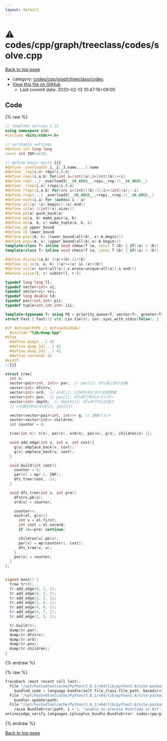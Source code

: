 ```yaml
---
layout: default
---
```


<!-- mathjax config similar to math.stackexchange -->
<script type="text/javascript" async
  src="https://cdnjs.cloudflare.com/ajax/libs/mathjax/2.7.5/MathJax.js?config=TeX-MML-AM_CHTML">
</script>
<script type="text/x-mathjax-config">
  MathJax.Hub.Config({
    TeX: { equationNumbers: { autoNumber: "AMS" }},
    tex2jax: {
      inlineMath: [ ['$','$'] ],
      processEscapes: true
    },
    "HTML-CSS": { matchFontHeight: false },
    displayAlign: "left",
    displayIndent: "2em"
  });
</script>

<script type="text/javascript" src="https://cdnjs.cloudflare.com/ajax/libs/jquery/3.4.1/jquery.min.js"></script>
<script src="https://cdn.jsdelivr.net/npm/jquery-balloon-js@1.1.2/jquery.balloon.min.js" integrity="sha256-ZEYs9VrgAeNuPvs15E39OsyOJaIkXEEt10fzxJ20+2I=" crossorigin="anonymous"></script>
<script type="text/javascript" src="../../../../../../assets/js/copy-button.js"></script>
<link rel="stylesheet" href="../../../../../../assets/css/copy-button.css" />


# :warning: codes/cpp/graph/treeclass/codes/solve.cpp

<a href="../../../../../../index.html">Back to top page</a>

* category: <a href="../../../../../../index.html#54dcc55c2c64fd1eb0de496df8f72752">codes/cpp/graph/treeclass/codes</a>
* <a href="{{ site.github.repository_url }}/blob/master/codes/cpp/graph/treeclass/codes/solve.cpp">View this file on GitHub</a>
    - Last commit date: 2020-02-13 10:47:19+09:00




## Code

<a id="unbundled"></a>
{% raw %}
```cpp
// template version 1.15
using namespace std;
#include <bits/stdc++.h>

// varibable settings
#define int long long
const int INF=1e18;

// define basic macro {{{
#define _overload3(_1,_2,_3,name,...) name
#define _rep(i,n) repi(i,0,n)
#define repi(i,a,b) for(int i=(int)(a);i<(int)(b);++i)
#define rep(...) _overload3(__VA_ARGS__,repi,_rep,)(__VA_ARGS__)
#define _rrep(i,n) rrepi(i,0,n)
#define rrepi(i,a,b) for(int i=(int)((b)-1);i>=(int)(a);--i)
#define rrep(...) _overload3(__VA_ARGS__,rrepi,_rrep,)(__VA_ARGS__)
#define each(i,a) for (auto&& i : a)
#define all(x) (x).begin(),(x).end()
#define sz(x) ((int)(x).size())
#define pb(a) push_back(a)
#define mp(a, b) make_pair(a, b)
#define mt(a, b, c) make_tuple(a, b, c)
#define ub upper_bound
#define lb lower_bound
#define posl(A, x) (lower_bound(all(A), x)-A.begin())
#define posu(A, x) (upper_bound(all(A),x)-A.begin())
template<class T> inline void chmax(T &a, const T &b) { if((a) < (b)) (a) = (b); }
template<class T> inline void chmin(T &a, const T &b) { if((a) > (b)) (a) = (b); }

#define divceil(a,b) ((a)+(b)-1)/(b)
#define is_in(x, a, b) ((a)<=(x) && (x)<(b))
#define uni(x) sort(all(x));x.erase(unique(all(x)),x.end())
#define slice(l, r) substr(l, r-l)

typedef long long ll;
typedef vector<int> vi;
typedef vector<vi> vvi;
typedef long double ld;
typedef pair<int,int> pii;
typedef tuple<int,int,int> iii;

template<typename T> using PQ = priority_queue<T, vector<T>, greater<T>>;
struct Fast { Fast(){ std::cin.tie(0); ios::sync_with_stdio(false); } } fast;

#if defined(PCM) || defined(LOCAL)
  #include "lib/dump.hpp"
#else
  #define dump(...) 42
  #define dump_1d(...) 42
  #define dump_2d(...) 42
  #define cerrendl 42
#endif
//}}}

struct tree{
  int n;
  vector<pair<int, int>> par;  // par[i]: dfs木における親
  vector<int> dfstrv;
  vector<int> ord;  // ord[i]: iのdfs木における訪問順
  vector<int> pos;  // pos[i]: dfs終了時のカウンター
  vector<int> depth;  // depth[i]: dfs木でのiの深さ
  // vの部分木は[ord[v], pos[v])

  vector<vector<pair<int, int>>> g; // 隣接リスト
  vector<vector<int>> children;
  int counter = 0;

  tree(int n): n(n), par(n), ord(n), pos(n), g(n), children(n) {};

  void add_edge(int u, int v, int cost){
    g[u].emplace_back(v, cost);
    g[v].emplace_back(u, cost);
  }

  void build(int root){
    counter = 0;
    par[0] = mp(-1, INF);
    dfs_tree(root, -1);
  }

  void dfs_tree(int u, int pre){
    dfstrv.pb(u);
    ord[u] = counter;

    counter++;
    each(el, g[u]){
      int v = el.first;
      int cost = el.second;
      if (v==pre) continue;

      children[u].pb(v);
      par[v] = mp(counter+1, cost);
      dfs_tree(v, u);
    }
    pos[u] = counter;
  }
};


signed main() {
  tree tr(8);
  tr.add_edge(0, 1, 1);
  tr.add_edge(0, 2, 1);
  tr.add_edge(1, 3, 1);
  tr.add_edge(1, 4, 1);
  tr.add_edge(4, 6, 1);
  tr.add_edge(4, 7, 1);
  tr.add_edge(2, 5, 1);

  tr.build(0);
  dump(tr.par);
  dump(tr.dfstrv);
  dump(tr.ord);
  dump(tr.pos);
  dump(tr.children);
}

```
{% endraw %}

<a id="bundled"></a>
{% raw %}
```cpp
Traceback (most recent call last):
  File "/opt/hostedtoolcache/Python/3.8.1/x64/lib/python3.8/site-packages/onlinejudge_verify/docs.py", line 343, in write_contents
    bundled_code = language.bundle(self.file_class.file_path, basedir=self.cpp_source_path)
  File "/opt/hostedtoolcache/Python/3.8.1/x64/lib/python3.8/site-packages/onlinejudge_verify/languages/cplusplus.py", line 63, in bundle
    bundler.update(path)
  File "/opt/hostedtoolcache/Python/3.8.1/x64/lib/python3.8/site-packages/onlinejudge_verify/languages/cplusplus_bundle.py", line 181, in update
    raise BundleError(path, i + 1, "unable to process #include in #if / #ifdef / #ifndef other than include guards")
onlinejudge_verify.languages.cplusplus_bundle.BundleError: codes/cpp/graph/treeclass/codes/solve.cpp: line 46: unable to process #include in #if / #ifdef / #ifndef other than include guards

```
{% endraw %}

<a href="../../../../../../index.html">Back to top page</a>

